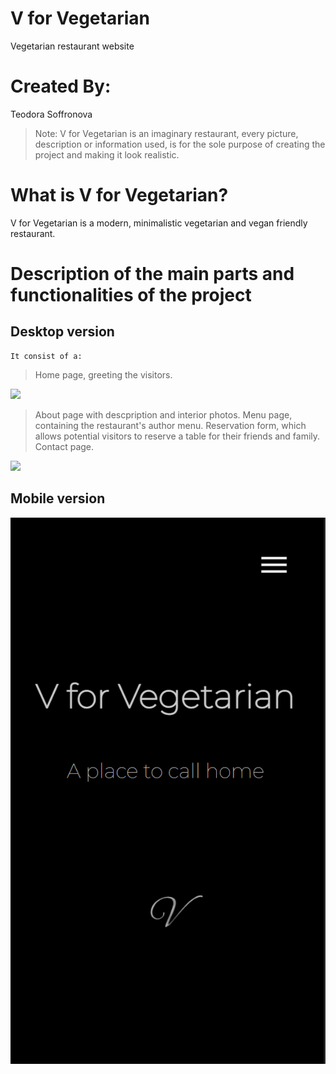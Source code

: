 # V for Vegetarian

 Vegetarian restaurant website

# Created By:

Teodora Soffronova

> Note: V for Vegetarian is an imaginary restaurant, every picture, description or information used, is for the sole purpose of creating the project and making it look realistic.

# What is V for Vegetarian?

V for Vegetarian is a modern, minimalistic vegetarian and vegan friendly restaurant.

# Description of the main parts and functionalities of the project

## Desktop version

    It consist of a:

> Home page, greeting the visitors.

![](images/homepage.PNG)

> About page with descpription and interior photos.
> Menu page, containing the restaurant's author menu.
> Reservation form, which allows potential visitors to reserve a table for their friends and family.
> Contact page.

![](images/Functionality.gif)



## Mobile version

![](images/Functionality_mobile.gif)